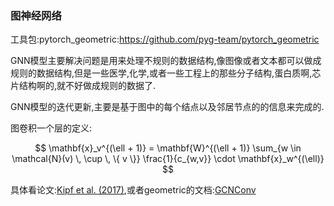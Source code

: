 ### 图神经网络

工具包:pytorch_geometric:https://github.com/pyg-team/pytorch_geometric

GNN模型主要解决问题是用来处理不规则的数据结构,像图像或者文本都可以做成规则的数据结构,但是一些医学,化学,或者一些工程上的那些分子结构,蛋白质啊,芯片结构啊的,就不好做成规则的数据了.

GNN模型的迭代更新,主要是基于图中的每个结点以及邻居节点的的信息来完成的.

图卷积一个层的定义:

$$
\mathbf{x}_v^{(\ell + 1)} = \mathbf{W}^{(\ell + 1)} \sum_{w \in \mathcal{N}(v) \, \cup \, \{ v \}} \frac{1}{c_{w,v}}
\cdot \mathbf{x}_w^{(\ell)}
$$

具体看论文:[Kipf et al. (2017)](https://arxiv.org/abs/1609.02907),或者geometric的文档:[GCNConv](https://pytorch-geometric.readthedocs.io/en/latest/modules/nn.html#torch_geometric.nn.conv.GCNConv)

